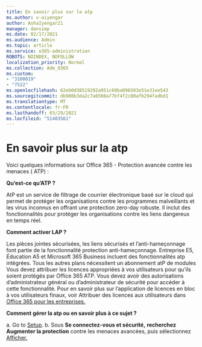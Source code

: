```yaml
---
title: En savoir plus sur la atp
ms.author: v-aiyengar
author: AshaIyengar21
manager: dansimp
ms.date: 02/17/2021
ms.audience: Admin
ms.topic: article
ms.service: o365-administration
ROBOTS: NOINDEX, NOFOLLOW
localization_priority: Normal
ms.collection: Adm_O365
ms.custom:
- "3100019"
- "7522"
ms.openlocfilehash: 62eb0d38519292a951c69ba096503e51e31ee543
ms.sourcegitcommit: db908b3da2c7a6508a77bf4f2c80afb294fadbd1
ms.translationtype: MT
ms.contentlocale: fr-FR
ms.lasthandoff: 03/29/2021
ms.locfileid: "51403561"
---
```

# <a name="learn-about-atp"></a>En savoir plus sur la atp

Voici quelques informations sur Office 365 - Protection avancée contre les menaces ( ATP) :

**Qu’est-ce qu’ATP ?**

AtP est un service de filtrage de courrier électronique basé sur le cloud qui permet de protéger les organisations contre les programmes malveillants et les virus inconnus en offrant une protection zero-day robuste. Il inclut des fonctionnalités pour protéger les organisations contre les liens dangereux en temps réel.

**Comment activer LAP ?**

Les pièces jointes sécurisées, les liens sécurisés et l’anti-hameçonnage font partie de la fonctionnalité protection anti-hameçonnage. Entreprise E5, Éducation A5 et Microsoft 365 Business incluent des fonctionnalités atp intégrées. Tous les autres plans nécessitent un abonnement atP de modules Vous devez attribuer les licences appropriées à vos utilisateurs pour qu’ils soient protégés par Office 365 ATP. Vous devez avoir des autorisations d’administrateur général ou d’administrateur de sécurité pour accéder à cette fonctionnalité. Pour en savoir plus sur l’application de licences en bloc à vos utilisateurs finaux, voir Attribuer des licences aux utilisateurs dans [Office 365 pour les entreprises.](https://go.microsoft.com/fwlink/?linkid=2093435)

**Comment gérer la atp ou en savoir plus à ce sujet ?**

a. Go to [Setup](https://go.microsoft.com/fwlink/p/?linkid=2075721).
b. Sous **Se connectez-vous et sécurité,** **recherchez Augmenter la protection** contre les menaces avancées, puis sélectionnez [Afficher.](https://go.microsoft.com/fwlink/?linkid=2109302)
